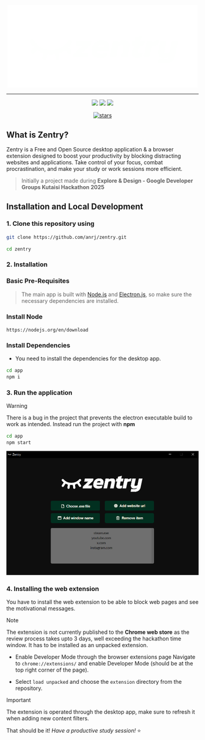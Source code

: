 <p align="center">
    <img src="https://raw.githubusercontent.com/anrj/zentry/main/extension/assets/zentry-logo.svg" alt="Logo" width="500"/>
</p>

---

<p align="center">
  <a href="https://nodejs.org/"><img src="https://img.shields.io/badge/Node.js-339933.svg?style=for-the-badge&logo=node.js&logoColor=white"/></a>
    <a href="https://www.electronjs.org/"><img src="https://img.shields.io/badge/electron.js-47848F.svg?style=for-the-badge&logo=electron&logoColor=white"/></a>
  <a href="https://chromewebstore.google.com/"><img src="https://img.shields.io/badge/chrome%20web%20store-%23000000.svg?style=for-the-badge&logo=chromewebstore&logoColor=white"/></a>
</p>

<p align="center">
  <a href="https://github.com/anrj/zentry/stargazers">
    <img src="https://img.shields.io/github/stars/anrj/zentry?style=social" alt="stars"/>
  </a>
</p>

## What is Zentry?

Zentry is a Free and Open Source desktop application & a browser extension designed to boost your productivity by blocking distracting websites and applications. Take control of your focus, combat procrastination, and make your study or work sessions more efficient.

> Initially a project made during **Explore & Design - Google Developer Groups Kutaisi Hackathon 2025**


## Installation and Local Development

### 1. Clone this repository using

```bash
git clone https://github.com/anrj/zentry.git
```

```bash
cd zentry
```

### 2. Installation

### Basic Pre-Requisites

> The main app is built with [Node.js](https://nodejs.org/) and [Electron.js](https://www.electronjs.org/), so make sure the necessary dependencies are installed.


### Install Node

```
https://nodejs.org/en/download
```

### Install Dependencies

- You need to install the dependencies for the desktop app.

```bash
cd app
npm i
```

### 3. Run the application
> [!WARNING]
> There is a bug in the project that prevents the electron executable build to work as intended. Instead run the project with **npm**  

```bash
cd app
npm start
```

<p align="center">
    <img src="https://raw.githubusercontent.com/anrj/zentry/main/app/src/Assets/images/screenshot.png" alt="Logo" width="720"/>
</p>


### 4. Installing the web extension
You have to install the web extension to be able to block web pages and see the motivational messages.
>[!NOTE]  
> The extension is not currently published to the **Chrome web store** as the review process takes upto 3 days, well exceeding the hackathon time window.
> It has to be installed as an unpacked extension.

- Enable Developer Mode through the browser extensions page
 Navigate to `chrome://extensions/` and enable Developer Mode (should be at the top right corner of the page).

- Select `load unpacked` and choose the `extension` directory from the repository.

>[!IMPORTANT]  
> The extension is operated through the desktop app, make sure to refresh it when adding new content filters.

That should be it! *Have a productive study session!* ⭐
